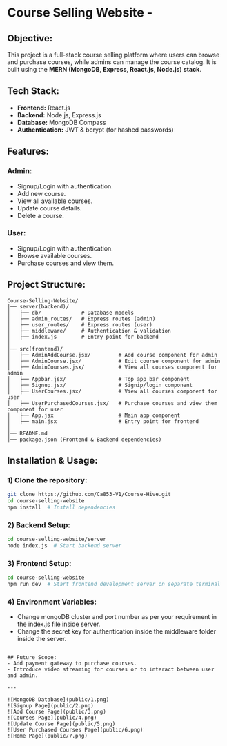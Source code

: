 # Course Selling Website -

## Objective:
This project is a full-stack course selling platform where users can browse and purchase courses, while admins can manage the course catalog. It is built using the **MERN (MongoDB, Express, React.js, Node.js) stack**.

## Tech Stack:
- **Frontend:** React.js
- **Backend:** Node.js, Express.js
- **Database:** MongoDB Compass
- **Authentication:** JWT & bcrypt (for hashed passwords)

## Features:
### Admin:
- Signup/Login with authentication.
- Add new course.
- View all available courses.
- Update course details.
- Delete a course.

### User:
- Signup/Login with authentication.
- Browse available courses.
- Purchase courses and view them.

## Project Structure:
```
Course-Selling-Website/
│── server(backend)/
│   ├── db/             # Database models
│   ├── admin_routes/   # Express routes (admin)
│   ├── user_routes/    # Express routes (user)
│   ├── middleware/     # Authentication & validation
│   ├── index.js        # Entry point for backend
│
│── src(frontend)/
│   ├── AdminAddCourse.jsx/         # Add course component for admin
│   ├── AdminCourse.jsx/            # Edit course component for admin
│   ├── AdminCourses.jsx/           # View all courses component for admin
│   ├── Appbar.jsx/                 # Top app bar component
│   ├── Signup.jsx/                 # Signip/login component
│   ├── UserCourses.jsx/            # View all courses component for user
│   ├── UserPurchasedCourses.jsx/   # Purchase courses and view them component for user
│   ├── App.jsx                     # Main app component
│   ├── main.jsx                    # Entry point for frontend
│
│── README.md
│── package.json (Frontend & Backend dependencies)
```

## Installation & Usage:
### 1) Clone the repository:
```sh
git clone https://github.com/Ca853-V1/Course-Hive.git
cd course-selling-website
npm install  # Install dependencies
```

### 2) Backend Setup:
```sh
cd course-selling-website/server
node index.js  # Start backend server
```

### 3) Frontend Setup:
```sh
cd course-selling-website
npm run dev  # Start frontend development server on separate terminal
```

### 4) Environment Variables:
- Change mongoDB cluster and port number as per your requirement in the index.js file inside server.
- Change the secret key for authentication inside the middleware folder inside the server.
```

## Future Scope:
- Add payment gateway to purchase courses.
- Introduce video streaming for courses or to interact between user and admin.

---

![MongoDB Database](public/1.png)
![Signup Page](public/2.png)
![Add Course Page](public/3.png)
![Courses Page](public/4.png)
![Update Course Page](public/5.png)
![User Purchased Courses Page](public/6.png)
![Home Page](public/7.png)

